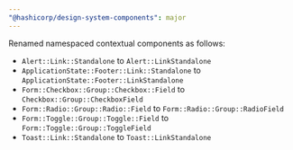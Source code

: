 ```yaml
---
"@hashicorp/design-system-components": major
---
```


Renamed namespaced contextual components as follows:

 - `Alert::Link::Standalone` to `Alert::LinkStandalone`
 - `ApplicationState::Footer::Link::Standalone` to `ApplicationState::Footer::LinkStandalone`
 - `Form::Checkbox::Group::Checkbox::Field` to `Checkbox::Group::CheckboxField`
 - `Form::Radio::Group::Radio::Field` to `Form::Radio::Group::RadioField`
 - `Form::Toggle::Group::Toggle::Field` to `Form::Toggle::Group::ToggleField`
 - `Toast::Link::Standalone` to `Toast::LinkStandalone`
